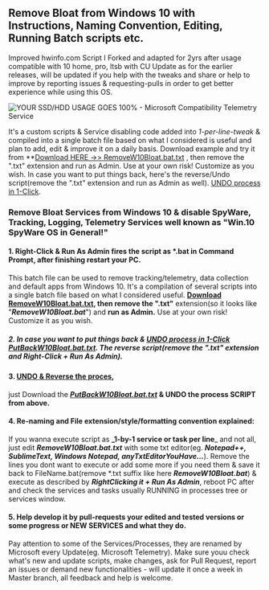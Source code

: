 ## Remove Bloat from Windows 10 with Instructions, Naming Convention, Editing, Running Batch scripts etc.

Improved hwinfo.com Script I Forked and adapted for 2yrs after usage compatible with 10 home, pro, ltsb with CU Update as for the earlier releases, will be updated if you help with the tweaks and share or help to improve by reporting issues & requesting-pulls in order to get better experience while using this OS.

![YOUR SSD/HDD USAGE GOES 100% - Microsoft Compatibility Telemetry Service](https://linustechtips.com/main/uploads/monthly_2017_01/5874265216415_Screenshot(142).png.88240b85c01e3748bc05f46e5227f157.png "Windows 10 Spyware SSD/HDD 100% & heating, after a clean Windows10 install or last cumulative update Telemetry Service is Renamed/rEnambled after I blocked it & HDD/SSD is 100% in idle state constantly!")

It's a custom scripts & Service disabling code added into _1-per-line-tweak_ & compiled into a single batch file based on what I considered is useful and plan to add, edit & improve it on a daily basis. Download example and try it from **[Download HERE ->> RemoveW10Bloat.bat.txt](https://github.com/komodev/RemoveW10Bloat/blob/master/RemoveW10Bloat.bat.txt "Download RemoveW10Bloat.bat.txt") , then remove the ".txt" extension and run as Admin. Use at your own risk! Customize as you wish. In case you want to put things back, here's the reverse/Undo script(remove the ".txt" extension and run as Admin as well).
[UNDO process in 1-Click](https://github.com/komodev/RemoveW10Bloat/blob/master/PutBackW10Bloat.bat.txt "UNDO process in 1-Click").

### Remove Bloat Services from Windows 10 & disable SpyWare, Tracking, Logging, Telemetry Services well known as "Win.10 SpyWare OS in General!"

#### 1. **Right-Click & Run As Admin** fires the script as *.bat in Command Prompt, after finishing restart your PC.

This batch file can be used to remove tracking/telemetry, data collection and default apps from Windows 10.
It's a compilation of several scripts into a single batch file based on what I considered useful.
**[Download RemoveW10Bloat.bat.txt](https://github.com/komodev/RemoveW10Bloat/blob/master/RemoveW10Bloat.bat.txt "Download RemoveW10Bloat.bat.txt"), then remove the ".txt"** extension(so it looks like "_**RemoveW10Bloat.bat**_") and **run as Admin.**
Use at your own risk! Customize it as you wish. 

##### 2. In case you want to put things back & [UNDO process in 1-Click](https://github.com/komodev/RemoveW10Bloat/blob/master/PutBackW10Bloat.bat.txt "UNDO process in 1-Click") [PutBackW10Bloat.bat.txt](https://github.com/komodev/RemoveW10Bloat/blob/master/PutBackW10Bloat.bat.txt "UNDO SCRIPT with PutBackW10Bloat.bat.txt"). The reverse script(remove the **".txt" extension** and **Right-Click + Run As Admin).**

#### 3. **[UNDO & Reverse the proces](https://github.com/komodev/RemoveW10Bloat/blob/master/PutBackW10Bloat.bat.txt "UNDO  & Reverse the proces")**,
just Download the
**_[PutBackW10Bloat.bat.txt](https://github.com/komodev/RemoveW10Bloat/blob/master/PutBackW10Bloat.bat.txt "PutBackW10Bloat.bat.txt")_ & UNDO the process SCRIPT from above.**

#### 4. Re-naming and File extension/style/formatting convention explained:
If you wanna execute script as **_1-by-1 service or task per line**_ and not all, just edit _**RemoveW10Bloat.bat.txt**_ with some txt editor(eg. _**Notepad++, SublimeText, Windows Notepad, anyTxtEditorYouHave...**_). Remove the lines you dont want to execute or add some more if you need them & save it back to FileName.bat(remove *.txt suffix like here **_RemoveW10Bloat.bat_**) & execute as described by _**RightClicking it + Run As Admin**_, reboot PC after and check the services and tasks usually RUNNING in processes tree or services window.

#### 5. Help develop it by pull-requests your edited and tested versions or some progress or NEW SERVICES and what they do. 
Pay attention to some of the Services/Processes, they are renamed by Microsoft every Update(eg. Microsoft Telemetry).
Make sure youu check what's new and update scripts, make changes, ask for Pull Request, report an issues or demand new functionalities - will update it once a week in Master branch, all feedback and help is welcome.


